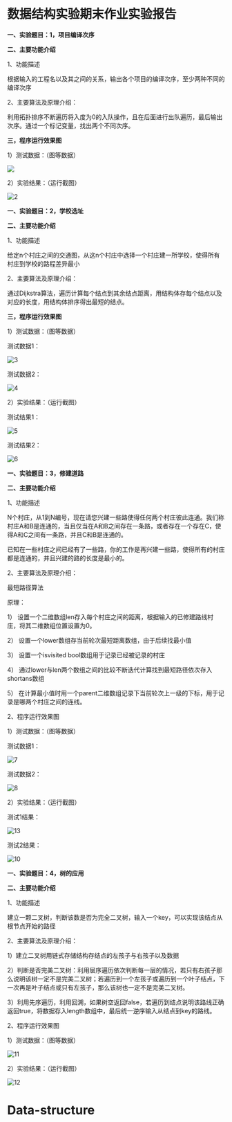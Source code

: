# 数据结构实验期末作业实验报告

**一、实验题目：1，项目编译次序**

**二、主要功能介绍**

1、功能描述

根据输入的工程名以及其之间的关系，输出各个项目的编译次序，至少两种不同的编译次序

2、主要算法及原理介绍：

利用拓扑排序不断遍历将入度为0的入队操作，且在后面进行出队遍历，最后输出次序。通过一个标记变量，找出两个不同次序。

**三，程序运行效果图**

 1）测试数据：（图等数据）

![](img/1.png)

2）实验结果：（运行截图）

![2](img/2.png)



**一、实验题目：2，学校选址**

**二、主要功能介绍**

1、功能描述

给定n个村庄之间的交通图，从这n个村庄中选择一个村庄建一所学校，使得所有村庄到学校的路程差异最小

2、主要算法及原理介绍：

通过Dijkstra算法，遍历计算每个结点到其余结点距离，用结构体存每个结点以及对应的长度，用结构体排序得出最短的结点。 

**三，程序运行效果图**

 1）测试数据：（图等数据）

测试数据1：

![3](img/3.png)

测试数据2：

![4](img/4.png)



2）实验结果：（运行截图）

测试结果1：

![5](img/5.png)

测试结果2：

![6](img/6.png)



**一、实验题目：3，修建道路**

**二、主要功能介绍**

1、功能描述

N个村庄，从1到N编号，现在请您兴建一些路使得任何两个村庄彼此连通。我们称村庄A和B是连通的，当且仅当在A和B之间存在一条路，或者存在一个存在C，使得A和C之间有一条路，并且C和B是连通的。

已知在一些村庄之间已经有了一些路，你的工作是再兴建一些路，使得所有的村庄都是连通的，并且兴建的路的长度是最小的。

2、主要算法及原理介绍：

最短路径算法

原理：

1）     设置一个二维数组len存入每个村庄之间的距离，根据输入的已修建路线村庄，将其二维数组位置设置为0。

2）     设置一个lower数组存当前轮次最短距离数组，由于后续找最小值

3）     设置一个isvisited bool数组用于记录已经被记录的村庄

4）     通过lower与len两个数组之间的比较不断迭代计算找到最短路径依次存入shortans数组

5）     在计算最小值时用一个parent二维数组记录下当前轮次上一级的下标，用于记录是哪两个村庄之间的连线。

2、程序运行效果图

 1）测试数据：（图等数据）

测试数据1：

![7](img/7.png)

测试数据2：

![8](img/8.png)



2）实验结果：（运行截图）

测试1结果：

![13](img/13.png)

测试2结果：

![10](img/10.png)



**一、实验题目：4，树的应用**

**二、主要功能介绍**

1、功能描述

建立一颗二叉树，判断该数是否为完全二叉树，输入一个key，可以实现该结点从根节点开始的路径

2、主要算法及原理介绍：

   1）建立二叉树用链式存储结构存结点的左孩子与右孩子以及数据

   2）判断是否完美二叉树：利用层序遍历依次判断每一层的情况，若只有右孩子那么说明该树一定不是完美二叉树；若遍历到一个左孩子或遍历到一个叶子结点，下一次再是叶子结点或只有左孩子，那么该树也一定不是完美二叉树。

   3）利用先序遍历，利用回溯，如果树空返回false，若遍历到结点说明该路线正确返回true，将数据存入length数组中，最后统一逆序输入从结点到key的路线。

2、程序运行效果图

1）测试数据：（图等数据）

![11](img/11.png)



2）实验结果：（运行截图）

![12](img/12.png)











# Data-structure
